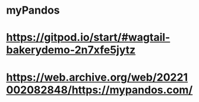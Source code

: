 # myPandos
# https://gitpod.io/start/#wagtail-bakerydemo-2n7xfe5jytz
# https://web.archive.org/web/20221002082848/https://mypandos.com/
